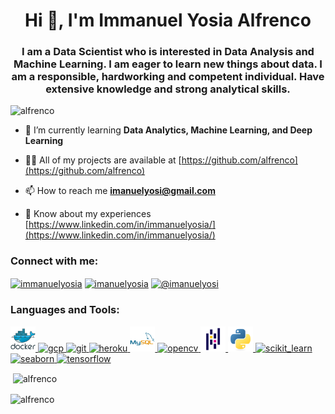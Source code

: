 <h1 align="center">Hi 👋, I'm Immanuel Yosia Alfrenco</h1>
<h3 align="center">I am a Data Scientist who is interested in Data Analysis and Machine Learning. I am eager to learn new things about data. I am a responsible, hardworking and competent individual. Have extensive knowledge and strong analytical skills.</h3>

<p align="left"> <img src="https://komarev.com/ghpvc/?username=alfrenco&label=Profile%20views&color=0e75b6&style=flat" alt="alfrenco" /> </p>

- 🌱 I’m currently learning **Data Analytics, Machine Learning, and Deep Learning**

- 👨‍💻 All of my projects are available at [https://github.com/alfrenco](https://github.com/alfrenco)

- 📫 How to reach me **imanuelyosi@gmail.com**

- 📄 Know about my experiences [https://www.linkedin.com/in/immanuelyosia/](https://www.linkedin.com/in/immanuelyosia/)

<h3 align="left">Connect with me:</h3>
<p align="left">
<a href="https://linkedin.com/in/immanuelyosia" target="blank"><img align="center" src="https://raw.githubusercontent.com/rahuldkjain/github-profile-readme-generator/master/src/images/icons/Social/linked-in-alt.svg" alt="immanuelyosia" height="30" width="40" /></a>
<a href="https://instagram.com/imanuelyosia" target="blank"><img align="center" src="https://raw.githubusercontent.com/rahuldkjain/github-profile-readme-generator/master/src/images/icons/Social/instagram.svg" alt="imanuelyosia" height="30" width="40" /></a>
<a href="https://medium.com/@imanuelyosi" target="blank"><img align="center" src="https://raw.githubusercontent.com/rahuldkjain/github-profile-readme-generator/master/src/images/icons/Social/medium.svg" alt="@imanuelyosi" height="30" width="40" /></a>
</p>

<h3 align="left">Languages and Tools:</h3>
<p align="left"> <a href="https://www.docker.com/" target="_blank" rel="noreferrer"> <img src="https://raw.githubusercontent.com/devicons/devicon/master/icons/docker/docker-original-wordmark.svg" alt="docker" width="40" height="40"/> </a> <a href="https://cloud.google.com" target="_blank" rel="noreferrer"> <img src="https://www.vectorlogo.zone/logos/google_cloud/google_cloud-icon.svg" alt="gcp" width="40" height="40"/> </a> <a href="https://git-scm.com/" target="_blank" rel="noreferrer"> <img src="https://www.vectorlogo.zone/logos/git-scm/git-scm-icon.svg" alt="git" width="40" height="40"/> </a> <a href="https://heroku.com" target="_blank" rel="noreferrer"> <img src="https://www.vectorlogo.zone/logos/heroku/heroku-icon.svg" alt="heroku" width="40" height="40"/> </a> <a href="https://www.mysql.com/" target="_blank" rel="noreferrer"> <img src="https://raw.githubusercontent.com/devicons/devicon/master/icons/mysql/mysql-original-wordmark.svg" alt="mysql" width="40" height="40"/> </a> <a href="https://opencv.org/" target="_blank" rel="noreferrer"> <img src="https://www.vectorlogo.zone/logos/opencv/opencv-icon.svg" alt="opencv" width="40" height="40"/> </a> <a href="https://pandas.pydata.org/" target="_blank" rel="noreferrer"> <img src="https://raw.githubusercontent.com/devicons/devicon/2ae2a900d2f041da66e950e4d48052658d850630/icons/pandas/pandas-original.svg" alt="pandas" width="40" height="40"/> </a> <a href="https://www.python.org" target="_blank" rel="noreferrer"> <img src="https://raw.githubusercontent.com/devicons/devicon/master/icons/python/python-original.svg" alt="python" width="40" height="40"/> </a> <a href="https://scikit-learn.org/" target="_blank" rel="noreferrer"> <img src="https://upload.wikimedia.org/wikipedia/commons/0/05/Scikit_learn_logo_small.svg" alt="scikit_learn" width="40" height="40"/> </a> <a href="https://seaborn.pydata.org/" target="_blank" rel="noreferrer"> <img src="https://seaborn.pydata.org/_images/logo-mark-lightbg.svg" alt="seaborn" width="40" height="40"/> </a> <a href="https://www.tensorflow.org" target="_blank" rel="noreferrer"> <img src="https://www.vectorlogo.zone/logos/tensorflow/tensorflow-icon.svg" alt="tensorflow" width="40" height="40"/> </a> </p>


<p>&nbsp;<img align="center" src="https://github-readme-stats.vercel.app/api?username=alfrenco&show_icons=true&locale=en" alt="alfrenco" /></p>

<p><img align="center" src="https://github-readme-streak-stats.herokuapp.com/?user=alfrenco&" alt="alfrenco" /></p>
